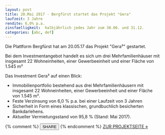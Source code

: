 ```yaml
---
layout: post
title: 20.Mai 2017 - Bergfürst startet das Projekt "Gera"
laufzeit: 3 Jahre
rendite: 6,0% p.a.
zinsfaelligkeit:  halbjährlich jedes Jahr zum 30.06. und 31.12.
categories: [abc, def]
---
```


<p>Die Plattform Bergfürst hat am 20.05.17 das Projekt "Gera³" gestartet.</p>

<p>Bei dem Investmentangebot handelt es sich um drei Mehrfamilienhäuser mit insgesamt 22 Wohneinheiten, einer Gewerbeeinheit und einer Fläche von 1.545 m²</p>

<p>Das Investment Gera³ auf einen Blick:</p>
<ul>
    <li>Immobilienportfolio bestehend aus drei Mehrfamilienhäusern mit insgesamt 22 Wohneinheiten, einer Gewerbeeinheit und einer Fläche von 1.545 m².</li>
    <li>Feste Verzinsung von 6,0 % p.a. bei einer Laufzeit von 3 Jahren</li>
    <li>Sicherheit in Form eines klassischen, grundbuchlich besicherten Bankdarlehens.</li>
    <li>Aktueller Vermietungsstand von 95,8 % (Stand: Mai 2017).</li>
</ul>

<div class="blogbottom">
    {% comment %}
    <button>SHARE</button>
    {% endcomment %}
    <a href="https://de.bergfuerst.com/immobilien/gera" class="ampstart-btn">ZUR PROJEKTSEITE &raquo;</a>
</div>

